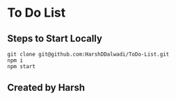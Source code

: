 # To Do List 
## Steps to Start Locally
```
git clone git@github.com:HarshDDalwadi/ToDo-List.git
npm i
npm start
```
## Created by Harsh